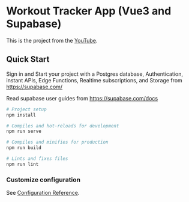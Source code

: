 # Workout Tracker App (Vue3 and Supabase)

This is the project from the [YouTube](https://www.youtube.com/watch?v=3tF0fGkd4ho).

## Quick Start

Sign in and Start your project with a Postgres database, Authentication, instant APIs, Edge Functions, Realtime subscriptions, and Storage from
https://supabase.com/

Read supabase user guides from https://supabase.com/docs

```bash
# Project setup
npm install

# Compiles and hot-reloads for development
npm run serve

# Compiles and minifies for production
npm run build

# Lints and fixes files
npm run lint
```

### Customize configuration

See [Configuration Reference](https://cli.vuejs.org/config/).
